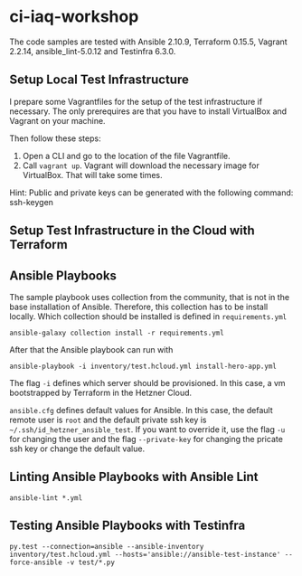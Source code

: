 # ci-iaq-workshop

The code samples are tested with Ansible 2.10.9, Terraform 0.15.5, Vagrant 2.2.14, ansible_lint-5.0.12 and Testinfra 6.3.0.

## Setup Local Test Infrastructure
I prepare some Vagrantfiles for the setup of the test infrastructure if necessary.
The only prerequires are that you have to install VirtualBox and Vagrant on your machine.

Then follow these steps:
1. Open a CLI and go to the location of the file Vagrantfile.
2. Call `vagrant up`. Vagrant will download the necessary image for VirtualBox. That will take some times.

Hint: Public and private keys can be generated with the following command: ssh-keygen


## Setup Test Infrastructure in the Cloud with Terraform

## Ansible Playbooks

The sample playbook uses collection from the community, that is not in the base installation of Ansible.
Therefore, this collection has to be install locally.
Which collection should be installed is defined in `requirements.yml`

```
ansible-galaxy collection install -r requirements.yml
```

After that the Ansible playbook can run with

```
ansible-playbook -i inventory/test.hcloud.yml install-hero-app.yml
```
The flag `-i` defines which server should be provisioned.
In this case, a vm bootstrapped by Terraform in the Hetzner Cloud.

`ansible.cfg` defines default values for Ansible.
In this case, the default remote user is `root` and the default private ssh key is `~/.ssh/id_hetzner_ansible_test`.
If you want to override it, use the flag `-u` for changing the user and the flag `--private-key` for changing the pricate ssh key or change the default value.

## Linting Ansible Playbooks with Ansible Lint

```shell
ansible-lint *.yml
```

## Testing Ansible Playbooks with Testinfra

```
py.test --connection=ansible --ansible-inventory inventory/test.hcloud.yml --hosts='ansible://ansible-test-instance' --force-ansible -v test/*.py
```
